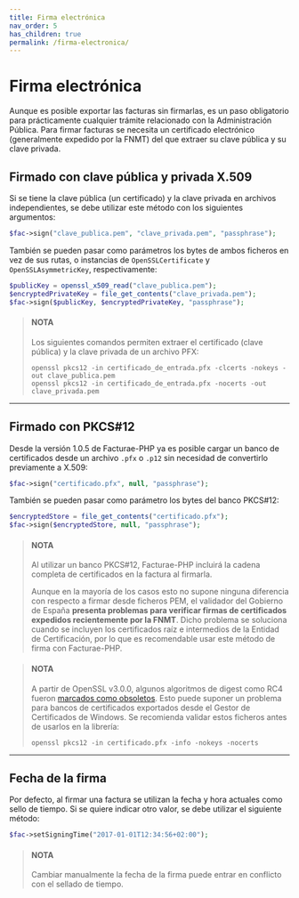 ```yaml
---
title: Firma electrónica
nav_order: 5
has_children: true
permalink: /firma-electronica/
---
```


# Firma electrónica
Aunque es posible exportar las facturas sin firmarlas, es un paso obligatorio para prácticamente cualquier trámite relacionado con la Administración Pública.
Para firmar facturas se necesita un certificado electrónico (generalmente expedido por la FNMT) del que extraer su clave pública y su clave privada.

## Firmado con clave pública y privada X.509
Si se tiene la clave pública (un certificado) y la clave privada en archivos independientes, se debe utilizar este método con los siguientes argumentos:
```php
$fac->sign("clave_publica.pem", "clave_privada.pem", "passphrase");
```

También se pueden pasar como parámetros los bytes de ambos ficheros en vez de sus rutas, o instancias de `OpenSSLCertificate` y `OpenSSLAsymmetricKey`, respectivamente:
```php
$publicKey = openssl_x509_read("clave_publica.pem");
$encryptedPrivateKey = file_get_contents("clave_privada.pem");
$fac->sign($publicKey, $encryptedPrivateKey, "passphrase");
```

> #### NOTA
> Los siguientes comandos permiten extraer el certificado (clave pública) y la clave privada de un archivo PFX:
>
> ```
> openssl pkcs12 -in certificado_de_entrada.pfx -clcerts -nokeys -out clave_publica.pem
> openssl pkcs12 -in certificado_de_entrada.pfx -nocerts -out clave_privada.pem
> ```

---

## Firmado con PKCS#12
Desde la versión 1.0.5 de Facturae-PHP ya es posible cargar un banco de certificados desde un archivo `.pfx` o `.p12` sin necesidad de convertirlo previamente a X.509:
```php
$fac->sign("certificado.pfx", null, "passphrase");
```

También se pueden pasar como parámetro los bytes del banco PKCS#12:
```php
$encryptedStore = file_get_contents("certificado.pfx");
$fac->sign($encryptedStore, null, "passphrase");
```

> #### NOTA
> Al utilizar un banco PKCS#12, Facturae-PHP incluirá la cadena completa de certificados en la factura al firmarla.
>
> Aunque en la mayoría de los casos esto no supone ninguna diferencia con respecto a firmar desde ficheros PEM, el validador del Gobierno de España **presenta problemas para verificar firmas de certificados expedidos recientemente por la FNMT**.
> Dicho problema se soluciona cuando se incluyen los certificados raíz e intermedios de la Entidad de Certificación, por lo que es recomendable usar este método de firma con Facturae-PHP.

> #### NOTA
> A partir de OpenSSL v3.0.0, algunos algoritmos de digest como RC4 fueron [marcados como obsoletos](https://www.openssl.org/docs/man3.0/man7/migration_guide.html#Deprecated-low-level-encryption-functions).
> Esto puede suponer un problema para bancos de certificados exportados desde el Gestor de Certificados de Windows.
> Se recomienda validar estos ficheros antes de usarlos en la librería:
>
> ```
> openssl pkcs12 -in certificado.pfx -info -nokeys -nocerts
> ```

---

## Fecha de la firma
Por defecto, al firmar una factura se utilizan la fecha y hora actuales como sello de tiempo. Si se quiere indicar otro valor, se debe utilizar el siguiente método:
```php
$fac->setSigningTime("2017-01-01T12:34:56+02:00");
```

> #### NOTA
> Cambiar manualmente la fecha de la firma puede entrar en conflicto con el sellado de tiempo.
